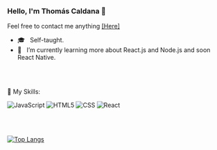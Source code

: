 ### Hello, I'm Thomás Caldana 👋

<!--
**thomascaldana/thomascaldana** is a ✨ _special_ ✨ repository because its `README.md` (this file) appears on your GitHub profile.

Here are some ideas to get you started:

- 🔭 I’m currently working on ...
- 🌱 I’m currently learning ...
- 👯 I’m looking to collaborate on ...
- 🤔 I’m looking for help with ...
- 💬 Ask me about ...
- 📫 How to reach me: ...
- 😄 Pronouns: ...
- ⚡ Fun fact: ...
-->

 

Feel free to contact me anything <a href="https://www.linkedin.com/in/thom%C3%A1s-caldana-721694172/" >[Here]<a>

 - 🎓 &nbsp; Self-taught. 
 - 🌱 &nbsp; I’m currently learning more about React.js and Node.js and soon React Native.
 
<br>
<br>
 
 🚀  My Skills:

![JavaScript](https://img.shields.io/badge/-JavaScript-333333?style=flat&logo=javascript)
![HTML5](https://img.shields.io/badge/-HTML5-333333?style=flat&logo=HTML5)
![CSS](https://img.shields.io/badge/-CSS-333333?style=flat&logo=CSS3&logoColor=1572B6)
![React](https://img.shields.io/badge/-React-333333?style=flat&logo=react)


<br>
 <br>
  
[![Top Langs](https://github-readme-stats.vercel.app/api/top-langs/?username=thomascaldana)](https://github.com/anuraghazra/github-readme-stats)
